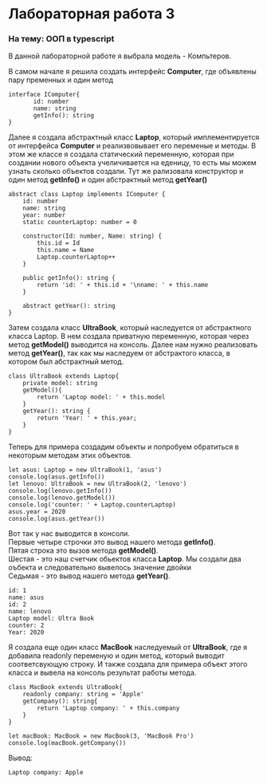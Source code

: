 # Лабораторная работа 3
### На тему: ООП в typescript
В данной лабораторной работе я выбрала модель - Компьтеров.

В самом начале я решила создать интерфейс **Computer**, 
где объявлены пару пременных и один метод
```
interface IComputer{
       id: number
       name: string
       getInfo(): string
}
```

Далее я создала абстрактный класс **Laptop**, который имплементируется 
от интерфейса **Computer** и реализвовывает его переменые и методы. 
В этом же классе я создала статический переменную, 
которая при создании нового объекта учеличивается на еденицу, 
то есть мы можем узнать сколько объектов создали.
Тут же рализовала конструктор и один метод **getInfo()** 
и один абстрактный метод **getYear()**
```
abstract class Laptop implements IComputer {
    id: number
    name: string
    year: number
    static counterLaptop: number = 0

    constructor(Id: number, Name: string) {
        this.id = Id
        this.name = Name
        Laptop.counterLaptop++
    }

    public getInfo(): string {
        return 'id: ' + this.id + '\nname: ' + this.name
    }

    abstract getYear(): string
}
```

Затем создала класс **UltraBook**, который наследуется от абстрактного класса Laptop.
В нем создала приватную переменную, которая через метод **getModel()** 
выводится на консоль. Далее нам нужно реализовать метод **getYear()**, 
так как мы наследуем от абстрактого класса, в котором был абстрактный метод.
```
class UltraBook extends Laptop{
    private model: string
    getModel(){
        return 'Laptop model: ' + this.model
    }
    getYear(): string {
        return 'Year: ' + this.year;
    }
}
```

Теперь для примера создадим объекты и попробуем 
обратиться в некоторым методам этих объектов.
```
let asus: Laptop = new UltraBook(1, 'asus')
console.log(asus.getInfo())
let lenovo: UltraBook = new UltraBook(2, 'lenovo')
console.log(lenovo.getInfo())
console.log(lenovo.getModel())
console.log('counter: ' + Laptop.counterLaptop)
asus.year = 2020
console.log(asus.getYear())
```

Вот так у нас выводится в консоли. <br> Первые 
четыре строчки это вывод нашего метода **getInfo()**. <br>
Пятая строка это вызов метода **getModel()**. <br>
Шестая - это наш счетчик обьектов класса **Laptop**. 
Мы создали два оъбекта и следовательно вывелось значение двойки <br>
Седьмая -  это вывод нашего метода **getYear()**.
```
id: 1
name: asus
id: 2
name: lenovo
Laptop model: Ultra Book
counter: 2
Year: 2020
```

Я создала еще один класс **MacBook** наследуемый от **UltraBook**, 
где я добавила readonly переменую и один метод, который 
выводит соответсвующую строку. И также создала для примера 
объект этого класса и вывела на консоль результат работы метода.
```
class MacBook extends UltraBook{
    readonly company: string = 'Apple'
    getCompany(): string{
        return 'Laptop company: ' + this.company
    }
}

let macBook: MacBook = new MacBook(3, 'MacBook Pro')
console.log(macBook.getCompany())
```
Вывод:
```
Laptop company: Apple
```
